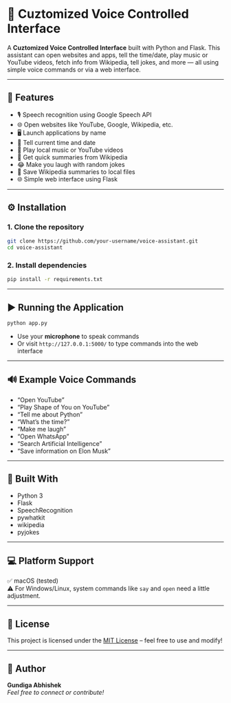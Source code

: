 # 🧠 Cuztomized Voice Controlled Interface

A **Cuztomized Voice Controlled Interface** built with Python and Flask. This assistant can open websites and apps, tell the time/date, play music or YouTube videos, fetch info from Wikipedia, tell jokes, and more — all using simple voice commands or via a web interface.

---

## 🚀 Features

- 🎙️ Speech recognition using Google Speech API  
- 🌐 Open websites like YouTube, Google, Wikipedia, etc.  
- 🖥️ Launch applications by name  
- 📅 Tell current time and date  
- 🎵 Play local music or YouTube videos  
- 🤖 Get quick summaries from Wikipedia  
- 😂 Make you laugh with random jokes  
- 📝 Save Wikipedia summaries to local files  
- 🌐 Simple web interface using Flask

---

## ⚙️ Installation

### 1. Clone the repository
```bash
git clone https://github.com/your-username/voice-assistant.git
cd voice-assistant
```

### 2. Install dependencies
```bash
pip install -r requirements.txt
```

---

## ▶️ Running the Application

```bash
python app.py
```

- Use your **microphone** to speak commands
- Or visit `http://127.0.0.1:5000/` to type commands into the web interface

---

## 🔊 Example Voice Commands

- “Open YouTube”
- “Play Shape of You on YouTube”
- “Tell me about Python”
- “What’s the time?”
- “Make me laugh”
- “Open WhatsApp”
- “Search Artificial Intelligence”
- “Save information on Elon Musk”

---

## 🧰 Built With

- Python 3
- Flask
- SpeechRecognition
- pywhatkit
- wikipedia
- pyjokes

---

## 💻 Platform Support

✅ macOS (tested)  
⚠️ For Windows/Linux, system commands like `say` and `open` need a little adjustment.

---

## 📝 License

This project is licensed under the [MIT License](LICENSE) – feel free to use and modify!

---

## 👤 Author

**Gundiga Abhishek**  
*Feel free to connect or contribute!*
